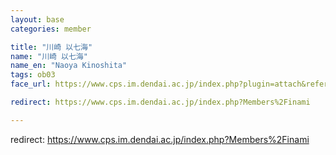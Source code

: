 ```yaml
---
layout: base
categories: member

title: "川崎 以七海"
name: "川崎 以七海"
name_en: "Naoya Kinoshita"
tags: ob03
face_url: https://www.cps.im.dendai.ac.jp/index.php?plugin=attach&refer=Members&openfile=nowprinting.png

redirect: https://www.cps.im.dendai.ac.jp/index.php?Members%2Finami

---
```


redirect: https://www.cps.im.dendai.ac.jp/index.php?Members%2Finami
